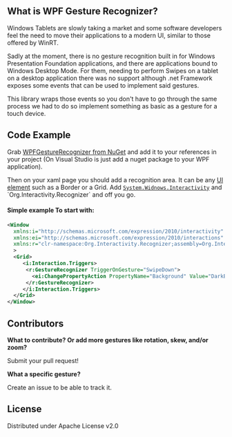 ## What is WPF Gesture Recognizer?

Windows Tablets are slowly taking a market and some software developers feel the need to move their applications to a modern UI, similar to those offered by WinRT.

Sadly at the moment, there is no gesture recognition built in for Windows Presentation Foundation applications, and there are applications bound to Windows Desktop Mode. For them, needing to perform Swipes on a tablet on a desktop application there was no support although .net Framework exposes some events that can be used to implement said gestures.

This library wraps those events so you don't have to go through the same process we had to do so implement something as basic as a gesture for a touch device.

## Code Example

Grab [WPFGestureRecognizer from NuGet](https://www.nuget.org/packages/WPFGestureRecognizer/) and add it to your references in your project (On Visual Studio is just add a nuget package to your WPF application).

Then on your xaml page you should add a recognition area. It can be any [UI element](https://msdn.microsoft.com/en-us/library/system.windows.frameworkelement%28v=vs.110%29.aspx) such as a Border or a Grid. Add [`System.Widnows.Interactivity`](https://msdn.microsoft.com/en-us/library/system.windows.interactivity\(v=expression.45\).aspx) and `Org.Interactivity.Recognizer` and off you go.

#### Simple example To start with:
```xml
<Window
  xmlns:i="http://schemas.microsoft.com/expression/2010/interactivity"
  xmlns:ei="http://schemas.microsoft.com/expression/2010/interactions" 
  xmlns:r="clr-namespace:Org.Interactivity.Recognizer;assembly=Org.Interactivity.Recognizer"
  >
  <Grid>
     <i:Interaction.Triggers>
      <r:GestureRecognizer TriggerOnGesture="SwipeDown">
        <ei:ChangePropertyAction PropertyName="Background" Value="DarkBlue" />
      </r:GestureRecognizer>
     </i:Interaction.Triggers>
  </Grid>
</Window>
```

## Contributors

**What to contribute? Or add more gestures like rotation, skew, and/or zoom?**

Submit your pull request!

**What a specific gesture?**

Create an issue to be able to track it.


## License
Distributed under Apache License v2.0